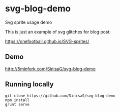 # svg-blog-demo
Svg sprite usage demo

This is just an example of svg glitches for blog post:

https://onefootball.github.io/SVG-sprites/

## Demo

http://5minfork.com/SinisaG/svg-blog-demo

## Running locally

```
git clone https://github.com/SinisaG/svg-blog-demo
npm install
grunt serve
```

